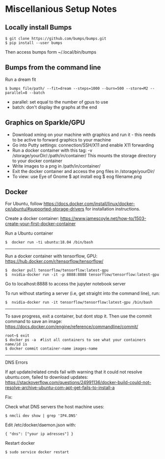 # Miscellanious Setup Notes

## Locally install Bumps

    $ git clone https://github.com/bumps/bumps.git
    $ pip install --user bumps

Then access bumps form ~/.local/bin/bumps

## Bumps from the command line

Run a dream fit

    $ bumps file/path/ --fit=dream --steps=1000 --burn=500 --store=M2 --parallel=8 --batch

 * parallel: set equal to the number of gpus to use
 * batch: don't display the graphs at the end

## Graphics on Sparkle/GPU

 * Download xming on your machine with graphics and run it - this needs to be active to forward graphics to your machine
 * Go into Putty settings: connection/SSH/X11 and enable X11 forwarding
 * Run a docker container with this tag:
    -v /storage/yourDir/:/path/in/container/
   This mounts the storage directory to your docker container
 * Write images to a png in /path/in/container/
 * Exit the docker container and access the png files in /storage/yourDir/
 * To view: use Eye of Gnome
    $ apt install eog
    $ eog filename.png

## Docker

For Ubuntu, follow https://docs.docker.com/install/linux/docker-ce/ubuntu/#supported-storage-drivers for installation instructions.
 
Create a docker container: https://www.jamescoyle.net/how-to/1503-create-your-first-docker-container

Run a Ubuntu container

    $  docker run -ti ubuntu:18.04 /bin/bash
---

Run a docker container with tensorflow, GPU: https://hub.docker.com/r/tensorflow/tensorflow/

    $  docker pull tensorflow/tensorflow:latest-gpu
    $  nvidia-docker run -it -p 8888:8888 tensorflow/tensorflow:latest-gpu

Go to localhost:8888 to access the jupyter notebook server

To run without starting a server (i.e, get straight into the command line), run:

    $  nvidia-docker run -it tensorflow/tensorflow:latest-gpu /bin/bash
---

To save progress, exit a container, but dont stop it. Then use the commit command to save an image: https://docs.docker.com/engine/reference/commandline/commit/

    root~$ exit
    $ docker ps -a  #list all containers to see what your containers name/id is
    $ docker commit container-name images-name
---

DNS Errors

If apt update/related cmds fail with warning that it could not resolve ubuntu.com, failed to download updates: 
https://stackoverflow.com/questions/24991136/docker-build-could-not-resolve-archive-ubuntu-com-apt-get-fails-to-install-a

Fix:

Check what DNS servers the host machine uses:

    $ nmcli dev show | grep 'IP4.DNS'

Edit /etc/docker/daemon.json with:

    { "dns": ["your ip adresses"] }

Restart docker

    $ sudo service docker restart

